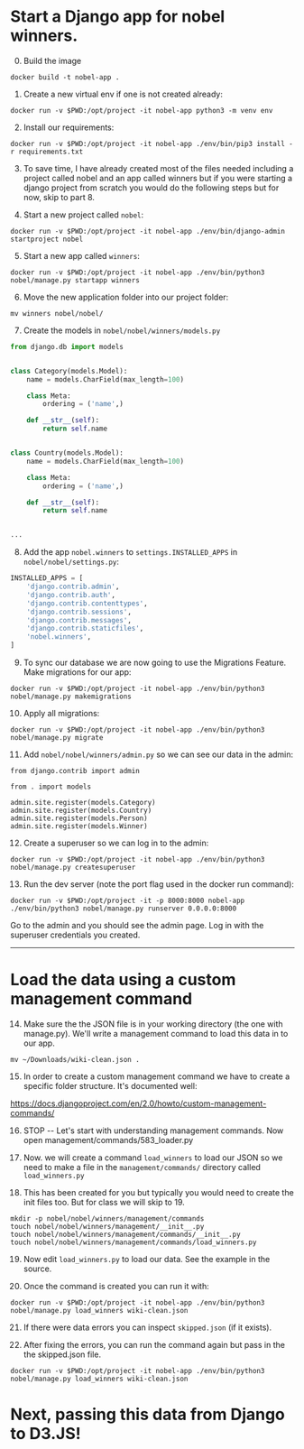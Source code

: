 
# Start a Django app for nobel winners.

0. Build the image
```
docker build -t nobel-app .
```


1. Create a new virtual env if one is not created already:

```
docker run -v $PWD:/opt/project -it nobel-app python3 -m venv env
```

2. Install our requirements:

```
docker run -v $PWD:/opt/project -it nobel-app ./env/bin/pip3 install -r requirements.txt
```

3. To save time, I have already created most of the files needed including a project called nobel and an app called winners but if you were starting a django project from scratch you would do the following steps but for now, skip to part 8.

4. Start a new project called `nobel`:

```
docker run -v $PWD:/opt/project -it nobel-app ./env/bin/django-admin startproject nobel
```

5. Start a new app called `winners`:

```
docker run -v $PWD:/opt/project -it nobel-app ./env/bin/python3 nobel/manage.py startapp winners
```

6. Move the new application folder into our project folder:

```
mv winners nobel/nobel/
```

7. Create the models in `nobel/nobel/winners/models.py`

```python
from django.db import models


class Category(models.Model):
    name = models.CharField(max_length=100)

    class Meta:
        ordering = ('name',)

    def __str__(self):
        return self.name


class Country(models.Model):
    name = models.CharField(max_length=100)

    class Meta:
        ordering = ('name',)

    def __str__(self):
        return self.name


...
```

8. Add the app `nobel.winners` to `settings.INSTALLED_APPS` in `nobel/nobel/settings.py`:

```python
INSTALLED_APPS = [
    'django.contrib.admin',
    'django.contrib.auth',
    'django.contrib.contenttypes',
    'django.contrib.sessions',
    'django.contrib.messages',
    'django.contrib.staticfiles',
    'nobel.winners',
]
```

9. To sync our database we are now going to use the Migrations Feature. Make migrations for our app:

```
docker run -v $PWD:/opt/project -it nobel-app ./env/bin/python3 nobel/manage.py makemigrations
```

10. Apply all migrations:

```
docker run -v $PWD:/opt/project -it nobel-app ./env/bin/python3 nobel/manage.py migrate
```

11. Add `nobel/nobel/winners/admin.py` so we can see our data in the admin:

```
from django.contrib import admin

from . import models

admin.site.register(models.Category)
admin.site.register(models.Country)
admin.site.register(models.Person)
admin.site.register(models.Winner)

```

12. Create a superuser so we can log in to the admin:

```
docker run -v $PWD:/opt/project -it nobel-app ./env/bin/python3 nobel/manage.py createsuperuser
```

13. Run the dev server (note the port flag used in the docker run command):

```
docker run -v $PWD:/opt/project -it -p 8000:8000 nobel-app ./env/bin/python3 nobel/manage.py runserver 0.0.0.0:8000
```

Go to the admin and you should see the admin page. Log in with the superuser
credentials you created.

--------------------------------------------------------------------------------

# Load the data using a custom management command

14. Make sure the the JSON file is in your working directory (the one with manage.py). We'll write a
management command to load this data in to our app.

```
mv ~/Downloads/wiki-clean.json .
```

15. In order to create a custom management command we have to create a specific
folder structure. It's documented well:

https://docs.djangoproject.com/en/2.0/howto/custom-management-commands/


16. STOP -- Let's start with understanding management commands. Now open management/commands/583_loader.py

17. Now. we will create a command `load_winners`  to load our JSON so we need to make a file in the
`management/commands/` directory called `load_winners.py`

18. This has been created for you but typically you would need to create the init files too. But for class we will skip to 19.
```
mkdir -p nobel/nobel/winners/management/commands
touch nobel/nobel/winners/management/__init__.py
touch nobel/nobel/winners/management/commands/__init__.py
touch nobel/nobel/winners/management/commands/load_winners.py
```

19. Now edit `load_winners.py` to load our data. See the example in the source.

20. Once the command is created you can run it with:

```
docker run -v $PWD:/opt/project -it nobel-app ./env/bin/python3 nobel/manage.py load_winners wiki-clean.json
```

21. If there were data errors you can inspect `skipped.json` (if it exists).

22. After fixing the errors, you can run the command again but pass in the the skipped.json file.
```
docker run -v $PWD:/opt/project -it nobel-app ./env/bin/python3 nobel/manage.py load_winners wiki-clean.json
```

# Next, passing this data from Django to D3.JS!
